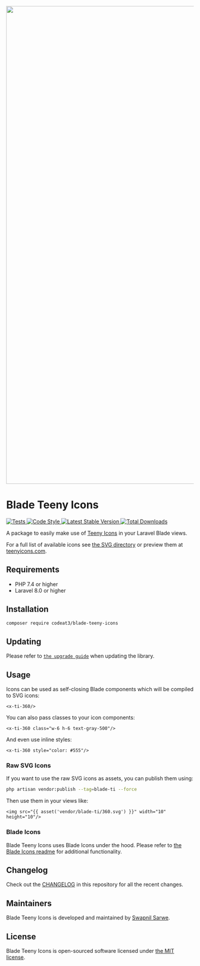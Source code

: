 <p align="center">
    <img src="https://banners.beyondco.de/Blade%20Teenye%20Icons.png?theme=light&packageManager=composer+require&packageName=codeat3%2Fblade-teeny-icons&pattern=architect&style=style_1&description=A+package+to+use+Teenye+Icons+in+your+Laravel+Blade+views&md=1&showWatermark=1&fontSize=100px&images=https%3A%2F%2Flaravel.com%2Fimg%2Flogomark.min.svg" width="1280" title="Social Card Blade Teeny Icons">
</p>

# Blade Teeny Icons

<a href="https://github.com/codeat3/blade-teeny-icons/actions?query=workflow%3ATests">
    <img src="https://github.com/codeat3/blade-teeny-icons/workflows/Tests/badge.svg" alt="Tests">
</a>
<a href="https://github.styleci.io/repos/258753939">
    <img src="https://github.styleci.io/repos/258753939/shield?style=flat" alt="Code Style">
</a>
<a href="https://packagist.org/packages/codeat3/blade-teeny-icons">
    <img src="https://img.shields.io/packagist/v/codeat3/blade-teeny-icons" alt="Latest Stable Version">
</a>
<a href="https://packagist.org/packages/codeat3/blade-teeny-icons">
    <img src="https://img.shields.io/packagist/dt/codeat3/blade-teeny-icons" alt="Total Downloads">
</a>

A package to easily make use of [Teeny Icons](https://github.com/teeny-icons/teeny-icons) in your Laravel Blade views.

For a full list of available icons see [the SVG directory](resources/svg) or preview them at [teenyicons.com](https://teenyicons.com/).

## Requirements

- PHP 7.4 or higher
- Laravel 8.0 or higher

## Installation

```bash
composer require codeat3/blade-teeny-icons
```

## Updating

Please refer to [`the upgrade guide`](UPGRADE.md) when updating the library.

## Usage

Icons can be used as self-closing Blade components which will be compiled to SVG icons:

```blade
<x-ti-360/>
```

You can also pass classes to your icon components:

```blade
<x-ti-360 class="w-6 h-6 text-gray-500"/>
```

And even use inline styles:

```blade
<x-ti-360 style="color: #555"/>
```

### Raw SVG Icons

If you want to use the raw SVG icons as assets, you can publish them using:

```bash
php artisan vendor:publish --tag=blade-ti --force
```

Then use them in your views like:

```blade
<img src="{{ asset('vendor/blade-ti/360.svg') }}" width="10" height="10"/>
```

### Blade Icons

Blade Teeny Icons uses Blade Icons under the hood. Please refer to [the Blade Icons readme](https://github.com/blade-ui-kit/blade-icons) for additional functionality.

## Changelog

Check out the [CHANGELOG](CHANGELOG.md) in this repository for all the recent changes.

## Maintainers

Blade Teeny Icons is developed and maintained by [Swapnil Sarwe](https://swapnilsarwe.com).

## License

Blade Teeny Icons is open-sourced software licensed under [the MIT license](LICENSE.md).
